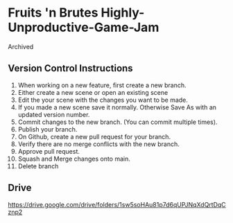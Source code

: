 # Fruits 'n Brutes Highly-Unproductive-Game-Jam
Archived
## Version Control Instructions
1. When working on a new feature, first create a new branch.
2. Either create a new scene or open an existing scene
3. Edit the your scene with the changes you want to be made.
4. If you made a new scene save it normally. Otherwise Save As with an updated version number. 
5. Commit changes to the new branch. (You can commit multiple times).
6. Publish your branch.
7. On Github, create a new pull request for your branch.
8. Verify there are no merge conflicts with the new branch.
9. Approve pull request.
10. Squash and Merge changes onto main.
11. Delete branch

## Drive
https://drive.google.com/drive/folders/1sw5soHAu81p7d6qUPJNqXdQrtDqCznp2
